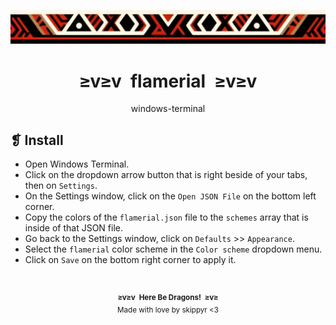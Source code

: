 <p align="center">
    <img alt="" src="../../assets/ornament.webp" />
</p>
<h1 align="center">≥v≥v&ensp;flamerial&ensp;≥v≥v</h1>
<p align="center">windows-terminal</p>

## ❡ Install

- Open Windows Terminal.
- Click on the dropdown arrow button that is right beside of your tabs, then on `Settings`.
- On the Settings window, click on the `Open JSON File` on the bottom left corner.
- Copy the colors of the `flamerial.json` file to the `schemes` array that is inside of that JSON file.
- Go back to the Settings window, click on `Defaults` >> `Appearance`.
- Select the `flamerial` color scheme in the `Color scheme` dropdown menu.
- Click on `Save` on the bottom right corner to apply it.

&ensp;
<p align="center"><sup><strong>≥v≥v&ensp;Here Be Dragons!&ensp;≥v≥</strong><br />Made with love by skippyr <3</sup></p>

